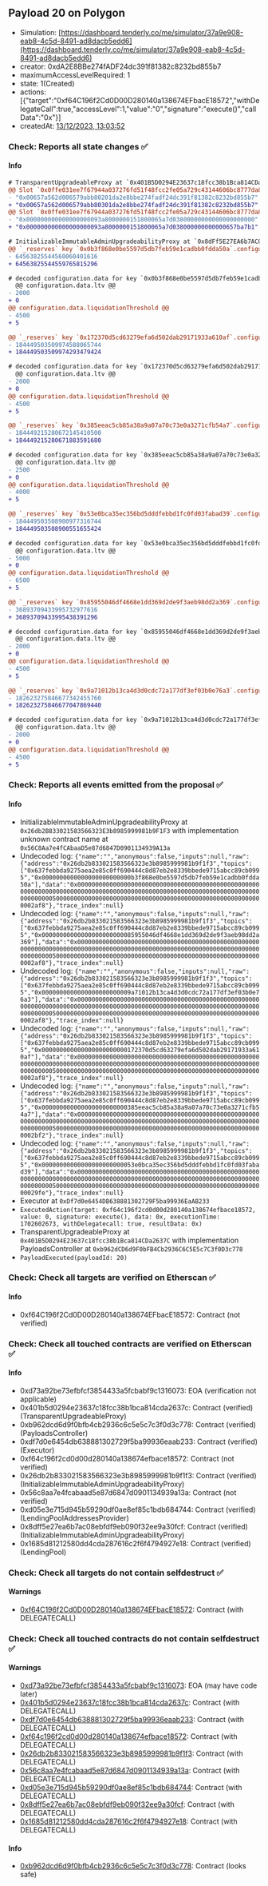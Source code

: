 ## Payload 20 on Polygon

- Simulation: [https://dashboard.tenderly.co/me/simulator/37a9e908-eab8-4c5d-8491-ad8dacb5edd6](https://dashboard.tenderly.co/me/simulator/37a9e908-eab8-4c5d-8491-ad8dacb5edd6)
- creator: 0xdA2E8BBe274fADF24dc391f81382c8232bd855b7
- maximumAccessLevelRequired: 1
- state: 1(Created)
- actions: [{"target":"0xf64C196f2Cd0D00D280140a138674EFbacE18572","withDelegateCall":true,"accessLevel":1,"value":"0","signature":"execute()","callData":"0x"}]
- createdAt: [13/12/2023, 13:03:52](https://polygonscan.com/tx/0x46405e44ca3184b846a9d62492e9be2983f3e28fa93ddc5450813104d0c831ab)

### Check: Reports all state changes :white_check_mark:

#### Info


```diff
# TransparentUpgradeableProxy at `0x401B5D0294E23637c18fcc38b1Bca814CDa2637C` with implementation PayloadsController at `0xb962dCD6d9F0bFB4Cb2936C6C5E5c7C3f0D3c778`
@@ Slot `0x0ffe031ee7f67944a037276fd51f48fcc2fe05a729c43144606bc8777da8014f` @@
- "0x00657a562d006579abb80201da2e8bbe274fadf24dc391f81382c8232bd855b7"
+ "0x00657a562d006579abb80301da2e8bbe274fadf24dc391f81382c8232bd855b7"
@@ Slot `0x0ffe031ee7f67944a037276fd51f48fcc2fe05a729c43144606bc8777da80150` @@
- "0x000000000000000000093a8000000151800065a7d03800000000000000000000"
+ "0x000000000000000000093a8000000151800065a7d038000000000000657ba7b1"
```

```diff
# InitializableImmutableAdminUpgradeabilityProxy at `0x8dFf5E27EA6b7AC08EbFdf9eB090F32ee9a30fcf` with implementation LendingPool at `0x1685D81212580DD4cDA287616C2f6F4794927e18`
@@ `_reserves` key `0x0b3f868e0be5597d5db7feb59e1cadbb0fdda50a`.configuration.data @@
- 64563825544560060401616
+ 64563825544559765815296

# decoded configuration.data for key `0x0b3f868e0be5597d5db7feb59e1cadbb0fdda50a` (symbol: SUSHI)
  @@ configuration.data.ltv @@
- 2000
+ 0
@@ configuration.data.liquidationThreshold @@
- 4500
+ 5

@@ `_reserves` key `0x172370d5cd63279efa6d502dab29171933a610af`.configuration.data @@
- 184449503509974588065744
+ 184449503509974293479424

# decoded configuration.data for key `0x172370d5cd63279efa6d502dab29171933a610af` (symbol: CRV)
  @@ configuration.data.ltv @@
- 2000
+ 0
@@ configuration.data.liquidationThreshold @@
- 4500
+ 5

@@ `_reserves` key `0x385eeac5cb85a38a9a07a70c73e0a3271cfb54a7`.configuration.data @@
- 184449215280672145410500
+ 184449215280671883591680

# decoded configuration.data for key `0x385eeac5cb85a38a9a07a70c73e0a3271cfb54a7` (symbol: GHST)
  @@ configuration.data.ltv @@
- 2500
+ 0
@@ configuration.data.liquidationThreshold @@
- 4000
+ 5

@@ `_reserves` key `0x53e0bca35ec356bd5dddfebbd1fc0fd03fabad39`.configuration.data @@
- 184449503508900977316744
+ 184449503508900551655424

# decoded configuration.data for key `0x53e0bca35ec356bd5dddfebbd1fc0fd03fabad39` (symbol: LINK)
  @@ configuration.data.ltv @@
- 5000
+ 0
@@ configuration.data.liquidationThreshold @@
- 6500
+ 5

@@ `_reserves` key `0x85955046df4668e1dd369d2de9f3aeb98dd2a369`.configuration.data @@
- 36893709433995732977616
+ 36893709433995438391296

# decoded configuration.data for key `0x85955046df4668e1dd369d2de9f3aeb98dd2a369` (symbol: DPI)
  @@ configuration.data.ltv @@
- 2000
+ 0
@@ configuration.data.liquidationThreshold @@
- 4500
+ 5

@@ `_reserves` key `0x9a71012b13ca4d3d0cdc72a177df3ef03b0e76a3`.configuration.data @@
- 182623275846677342455760
+ 182623275846677047869440

# decoded configuration.data for key `0x9a71012b13ca4d3d0cdc72a177df3ef03b0e76a3` (symbol: BAL)
  @@ configuration.data.ltv @@
- 2000
+ 0
@@ configuration.data.liquidationThreshold @@
- 4500
+ 5

```


### Check: Reports all events emitted from the proposal :white_check_mark:

#### Info

- InitializableImmutableAdminUpgradeabilityProxy at `0x26db2B833021583566323E3b8985999981b9F1F3` with implementation unknown contract name at `0x56C8Aa7e4fCAbaaD5e87d6847D0901134939A13a`
- Undecoded log: `{"name":"","anonymous":false,"inputs":null,"raw":{"address":"0x26db2b833021583566323e3b8985999981b9f1f3","topics":["0x637febbda9275aea2e85c0ff690444c8d87eb2e8339bbede9715abcc89cb0995","0x0000000000000000000000000b3f868e0be5597d5db7feb59e1cadbb0fdda50a"],"data":"0x000000000000000000000000000000000000000000000000000000000000000000000000000000000000000000000000000000000000000000000000000000050000000000000000000000000000000000000000000000000000000000002af8"},"trace_index":null}`
- Undecoded log: `{"name":"","anonymous":false,"inputs":null,"raw":{"address":"0x26db2b833021583566323e3b8985999981b9f1f3","topics":["0x637febbda9275aea2e85c0ff690444c8d87eb2e8339bbede9715abcc89cb0995","0x00000000000000000000000085955046df4668e1dd369d2de9f3aeb98dd2a369"],"data":"0x000000000000000000000000000000000000000000000000000000000000000000000000000000000000000000000000000000000000000000000000000000050000000000000000000000000000000000000000000000000000000000002af8"},"trace_index":null}`
- Undecoded log: `{"name":"","anonymous":false,"inputs":null,"raw":{"address":"0x26db2b833021583566323e3b8985999981b9f1f3","topics":["0x637febbda9275aea2e85c0ff690444c8d87eb2e8339bbede9715abcc89cb0995","0x0000000000000000000000009a71012b13ca4d3d0cdc72a177df3ef03b0e76a3"],"data":"0x000000000000000000000000000000000000000000000000000000000000000000000000000000000000000000000000000000000000000000000000000000050000000000000000000000000000000000000000000000000000000000002af8"},"trace_index":null}`
- Undecoded log: `{"name":"","anonymous":false,"inputs":null,"raw":{"address":"0x26db2b833021583566323e3b8985999981b9f1f3","topics":["0x637febbda9275aea2e85c0ff690444c8d87eb2e8339bbede9715abcc89cb0995","0x000000000000000000000000172370d5cd63279efa6d502dab29171933a610af"],"data":"0x000000000000000000000000000000000000000000000000000000000000000000000000000000000000000000000000000000000000000000000000000000050000000000000000000000000000000000000000000000000000000000002af8"},"trace_index":null}`
- Undecoded log: `{"name":"","anonymous":false,"inputs":null,"raw":{"address":"0x26db2b833021583566323e3b8985999981b9f1f3","topics":["0x637febbda9275aea2e85c0ff690444c8d87eb2e8339bbede9715abcc89cb0995","0x000000000000000000000000385eeac5cb85a38a9a07a70c73e0a3271cfb54a7"],"data":"0x000000000000000000000000000000000000000000000000000000000000000000000000000000000000000000000000000000000000000000000000000000050000000000000000000000000000000000000000000000000000000000002bf2"},"trace_index":null}`
- Undecoded log: `{"name":"","anonymous":false,"inputs":null,"raw":{"address":"0x26db2b833021583566323e3b8985999981b9f1f3","topics":["0x637febbda9275aea2e85c0ff690444c8d87eb2e8339bbede9715abcc89cb0995","0x00000000000000000000000053e0bca35ec356bd5dddfebbd1fc0fd03fabad39"],"data":"0x0000000000000000000000000000000000000000000000000000000000000000000000000000000000000000000000000000000000000000000000000000000500000000000000000000000000000000000000000000000000000000000029fe"},"trace_index":null}`
- Executor at `0xDf7d0e6454DB638881302729F5ba99936EaAB233`
- `ExecutedAction(target: 0xf64c196f2cd0d00d280140a138674efbace18572, value: 0, signature: execute(), data: 0x, executionTime: 1702602673, withDelegatecall: true, resultData: 0x)`
- TransparentUpgradeableProxy at `0x401B5D0294E23637c18fcc38b1Bca814CDa2637C` with implementation PayloadsController at `0xb962dCD6d9F0bFB4Cb2936C6C5E5c7C3f0D3c778`
- `PayloadExecuted(payloadId: 20)`

### Check: Check all targets are verified on Etherscan :white_check_mark:

#### Info

- 0xf64C196f2Cd0D00D280140a138674EFbacE18572: Contract (not verified)

### Check: Check all touched contracts are verified on Etherscan :white_check_mark:

#### Info

- 0xd73a92be73efbfcf3854433a5fcbabf9c1316073: EOA (verification not applicable)
- 0x401b5d0294e23637c18fcc38b1bca814cda2637c: Contract (verified) (TransparentUpgradeableProxy)
- 0xb962dcd6d9f0bfb4cb2936c6c5e5c7c3f0d3c778: Contract (verified) (PayloadsController)
- 0xdf7d0e6454db638881302729f5ba99936eaab233: Contract (verified) (Executor)
- 0xf64c196f2cd0d00d280140a138674efbace18572: Contract (not verified)
- 0x26db2b833021583566323e3b8985999981b9f1f3: Contract (verified) (InitializableImmutableAdminUpgradeabilityProxy)
- 0x56c8aa7e4fcabaad5e87d6847d0901134939a13a: Contract (not verified)
- 0xd05e3e715d945b59290df0ae8ef85c1bdb684744: Contract (verified) (LendingPoolAddressesProvider)
- 0x8dff5e27ea6b7ac08ebfdf9eb090f32ee9a30fcf: Contract (verified) (InitializableImmutableAdminUpgradeabilityProxy)
- 0x1685d81212580dd4cda287616c2f6f4794927e18: Contract (verified) (LendingPool)

### Check: Check all targets do not contain selfdestruct :white_check_mark:

#### Warnings

- [0xf64C196f2Cd0D00D280140a138674EFbacE18572](https://polygonscan.com/address/0xf64C196f2Cd0D00D280140a138674EFbacE18572): Contract (with DELEGATECALL)

### Check: Check all touched contracts do not contain selfdestruct :white_check_mark:

#### Warnings

- [0xd73a92be73efbfcf3854433a5fcbabf9c1316073](https://polygonscan.com/address/0xd73a92be73efbfcf3854433a5fcbabf9c1316073): EOA (may have code later)
- [0x401b5d0294e23637c18fcc38b1bca814cda2637c](https://polygonscan.com/address/0x401b5d0294e23637c18fcc38b1bca814cda2637c): Contract (with DELEGATECALL)
- [0xdf7d0e6454db638881302729f5ba99936eaab233](https://polygonscan.com/address/0xdf7d0e6454db638881302729f5ba99936eaab233): Contract (with DELEGATECALL)
- [0xf64c196f2cd0d00d280140a138674efbace18572](https://polygonscan.com/address/0xf64c196f2cd0d00d280140a138674efbace18572): Contract (with DELEGATECALL)
- [0x26db2b833021583566323e3b8985999981b9f1f3](https://polygonscan.com/address/0x26db2b833021583566323e3b8985999981b9f1f3): Contract (with DELEGATECALL)
- [0x56c8aa7e4fcabaad5e87d6847d0901134939a13a](https://polygonscan.com/address/0x56c8aa7e4fcabaad5e87d6847d0901134939a13a): Contract (with DELEGATECALL)
- [0xd05e3e715d945b59290df0ae8ef85c1bdb684744](https://polygonscan.com/address/0xd05e3e715d945b59290df0ae8ef85c1bdb684744): Contract (with DELEGATECALL)
- [0x8dff5e27ea6b7ac08ebfdf9eb090f32ee9a30fcf](https://polygonscan.com/address/0x8dff5e27ea6b7ac08ebfdf9eb090f32ee9a30fcf): Contract (with DELEGATECALL)
- [0x1685d81212580dd4cda287616c2f6f4794927e18](https://polygonscan.com/address/0x1685d81212580dd4cda287616c2f6f4794927e18): Contract (with DELEGATECALL)

#### Info

- [0xb962dcd6d9f0bfb4cb2936c6c5e5c7c3f0d3c778](https://polygonscan.com/address/0xb962dcd6d9f0bfb4cb2936c6c5e5c7c3f0d3c778): Contract (looks safe)

